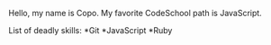 Hello, my name is Copo.
My favorite CodeSchool path is JavaScript.

List of deadly skills:
*Git
*JavaScript
*Ruby

